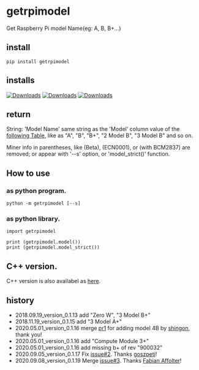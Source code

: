 # getrpimodel
Get Raspberry Pi model Name(eg: A, B, B+...)

## install

```bash:
pip install getrpimodel
```
## installs
[![Downloads](https://pepy.tech/badge/getrpimodel)](https://pepy.tech/project/getrpimodel)
[![Downloads](https://pepy.tech/badge/getrpimodel/month)](https://pepy.tech/project/getrpimodel)
[![Downloads](https://pepy.tech/badge/getrpimodel/week)](https://pepy.tech/project/getrpimodel)

## return
String: 'Model Name' same string as the 'Model' column value of the [following Table](http://elinux.org/RPi_HardwareHistory), like as "A", "B", "B+", "2 Model B", "3 Model B" and so on.

Miner info in parentheses, like (Beta), (ECN0001), or (with BCM2837) are removed; or appear with '--s' option, or 'model_strict()' function.

## How to use 
### as python program.

```bash:
python -m getrpimodel [--s] 
```

### as python library.

```python:
import getrpimodel

print (getrpimodel.model())
print (getrpimodel.model_strict())
```

## C++ version.
C++ version is also availabel as [here](https://github.com/UedaTakeyuki/GetRPimodel_cpp/blob/master/README.md).

## history
- 2018.09.19_version_0.1.13  add "Zero W", "3 Model B+"
- 2018.11.19_version_0.1.15  add "3 Model A+"
- 2020.05.01_version_0.1.16  merge [pr1](https://github.com/UedaTakeyuki/getrpimodel/pull/1) for adding model 4B by [shingon](https://github.com/shingon), thank you!
- 2020.05.01_version_0.1.16  add "Compute Module 3+"
- 2020.05.01_version_0.1.16  add missing b+ of rev "900032"
- 2020.09.05_version_0.1.17  Fix [issue#2](https://github.com/UedaTakeyuki/getrpimodel/issues/2). Thanks [goszpeti](https://github.com/goszpeti)!
- 2020.09.08_version_0.1.19  Merge [issue#3](https://github.com/UedaTakeyuki/getrpimodel/issues/3). Thanks [Fabian Affolter](https://github.com/fabaff)!
